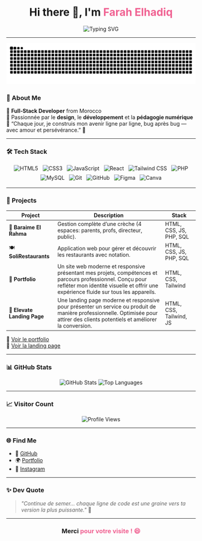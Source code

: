 <h1 align="center">Hi there 👋, I'm <span style="color:#f06292;">Farah Elhadiq</span></h1>

<p align="center">
  <img src="https://readme-typing-svg.demolab.com?font=Fira+Code&size=24&pause=1000&color=F06292&center=true&vCenter=true&width=500&lines=Full+Stack+Web+Developer;Passionate+about+Design+%26+Coding;Creative+Problem+Solver+%F0%9F%92%A1" alt="Typing SVG" />
</p> 

---

<p align="center">
  <img src="https://raw.githubusercontent.com/VishwaGauravIn/VishwaGauravIn/output/github-contribution-grid-snake-dark.svg" alt="GitHub Contribution Snake" />
</p>

### 💫 About Me
🔸 **Full‑Stack Developer** from Morocco  
🔸 Passionnée par le **design**, le **développement** et la **pédagogie numérique**  
🔸 “Chaque jour, je construis mon avenir ligne par ligne, bug après bug — avec amour et persévérance.” 💫

---

### 🛠️ Tech Stack

<div align="center">
  <!-- Using official SVG icons from Simple Icons via CDN for crispness and uniform style -->
  <img alt="HTML5" src="https://cdn.jsdelivr.net/npm/simple-icons@v9/icons/html5.svg" width="48" height="48" style="margin:4px" title="HTML5" />
  <img alt="CSS3" src="https://cdn.jsdelivr.net/npm/simple-icons@v9/icons/css3.svg" width="48" height="48" style="margin:4px" title="CSS3" />
  <img alt="JavaScript" src="https://cdn.jsdelivr.net/npm/simple-icons@v9/icons/javascript.svg" width="48" height="48" style="margin:4px" title="JavaScript" />
  <img alt="React" src="https://cdn.jsdelivr.net/npm/simple-icons@v9/icons/react.svg" width="48" height="48" style="margin:4px" title="React" />
  <img alt="Tailwind CSS" src="https://cdn.jsdelivr.net/npm/simple-icons@v9/icons/tailwindcss.svg" width="48" height="48" style="margin:4px" title="Tailwind CSS" />
  <img alt="PHP" src="https://cdn.jsdelivr.net/npm/simple-icons@v9/icons/php.svg" width="48" height="48" style="margin:4px" title="PHP" />
  <img alt="MySQL" src="https://cdn.jsdelivr.net/npm/simple-icons@v9/icons/mysql.svg" width="48" height="48" style="margin:4px" title="MySQL" />
  <img alt="Git" src="https://cdn.jsdelivr.net/npm/simple-icons@v9/icons/git.svg" width="48" height="48" style="margin:4px" title="Git" />
  <img alt="GitHub" src="https://cdn.jsdelivr.net/npm/simple-icons@v9/icons/github.svg" width="48" height="48" style="margin:4px" title="GitHub" />
  <img alt="Figma" src="https://cdn.jsdelivr.net/npm/simple-icons@v9/icons/figma.svg" width="48" height="48" style="margin:4px" title="Figma" />
  <img alt="Canva" src="https://cdn.jsdelivr.net/npm/simple-icons@v9/icons/canva.svg" width="48" height="48" style="margin:4px" title="Canva" />
</div>

---

### 🌟 Projects

| Project | Description | Stack |
|--------|-------------|--------|
| 🧸 **Baraime El Rahma** | Gestion complète d’une crèche (4 espaces: parents, profs, directeur, public). | HTML, CSS, JS, PHP, SQL |
| 🍽️ **SoliRestaurants** | Application web pour gérer et découvrir les restaurants avec notation. | HTML, CSS, JS, PHP, SQL |
| 🎨 **Portfolio** | Un site web moderne et responsive présentant mes projets, compétences et parcours professionnel. Conçu pour refléter mon identité visuelle et offrir une expérience fluide sur tous les appareils. | HTML, CSS, Tailwind |
| 🚀 **Elevate Landing Page** | Une landing page moderne et responsive pour présenter un service ou produit de manière professionnelle. Optimisée pour attirer des clients potentiels et améliorer la conversion. | HTML, CSS, Tailwind, JS |

🔗 [Voir le portfolio](https://portfoliofarahelhadiq.netlify.app/)  
🔗 [Voir la landing page](https://elevate-landing-page.netlify.app/)

---

### 📊 GitHub Stats

<p align="center">
  <img src="https://github-readme-stats.vercel.app/api?username=Farahelhadiq&show_icons=true&theme=radical" alt="GitHub Stats" />
  <img src="https://github-readme-stats.vercel.app/api/top-langs/?username=Farahelhadiq&layout=compact&theme=radical" alt="Top Languages" />
</p>

---

### 📈 Visitor Count

<p align="center">
  <img src="https://komarev.com/ghpvc/?username=Farahelhadiq&style=flat-square&color=brightgreen" alt="Profile Views" />
</p>

---

### 🌐 Find Me

- 💼 [GitHub](https://github.com/Farahelhadiq)
- 🌍 [Portfolio](https://portfoliofarahelhadiq.netlify.app)
- 📸 [Instagram](https://www.instagram.com/farah_elhadiq/)

---

### ✨ Dev Quote

> *"Continue de semer… chaque ligne de code est une graine vers ta version la plus puissante."* 🌱

---

<h3 align="center">Merci <span style="color:#f06292;">pour votre visite ! 😄</span></h3>
